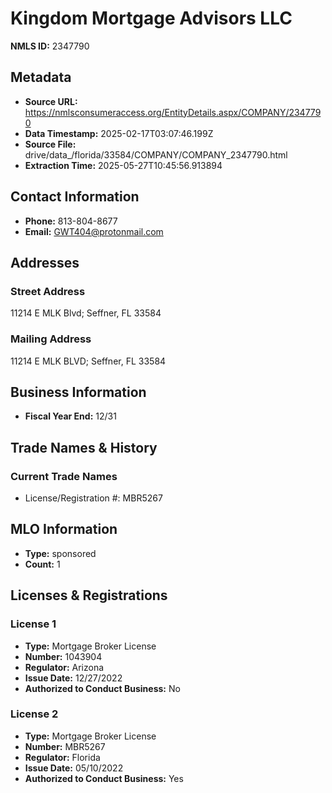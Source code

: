# Kingdom Mortgage Advisors LLC

**NMLS ID:** 2347790

## Metadata
- **Source URL:** https://nmlsconsumeraccess.org/EntityDetails.aspx/COMPANY/2347790
- **Data Timestamp:** 2025-02-17T03:07:46.199Z
- **Source File:** drive/data_/florida/33584/COMPANY/COMPANY_2347790.html
- **Extraction Time:** 2025-05-27T10:45:56.913894

## Contact Information
- **Phone:** 813-804-8677
- **Email:** GWT404@protonmail.com

## Addresses
### Street Address
11214 E MLK Blvd; Seffner, FL 33584

### Mailing Address
11214 E MLK BLVD; Seffner, FL 33584

## Business Information
- **Fiscal Year End:** 12/31

## Trade Names & History
### Current Trade Names
- License/Registration #: MBR5267

## MLO Information
- **Type:** sponsored
- **Count:** 1

## Licenses & Registrations

### License 1
- **Type:** Mortgage Broker License
- **Number:** 1043904
- **Regulator:** Arizona
- **Issue Date:** 12/27/2022
- **Authorized to Conduct Business:** No

### License 2
- **Type:** Mortgage Broker License
- **Number:** MBR5267
- **Regulator:** Florida
- **Issue Date:** 05/10/2022
- **Authorized to Conduct Business:** Yes

